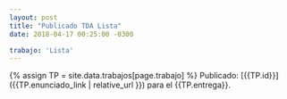 ```yaml
---
layout: post
title: "Publicado TDA Lista"
date: 2018-04-17 00:25:00 -0300

trabajo: 'Lista'
---
```

{% assign TP = site.data.trabajos[page.trabajo] %}
Publicado: [{{TP.id}}]({{TP.enunciado_link | relative_url }}) para el {{TP.entrega}}.
